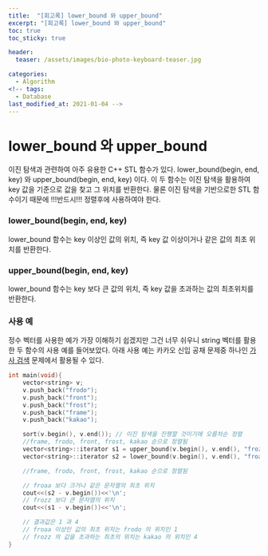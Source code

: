 ```yaml
---
title:  "[회고록] lower_bound 와 upper_bound"
excerpt: "[회고록] lower_bound 와 upper_bound"
toc: true
toc_sticky: true

header:
  teaser: /assets/images/bio-photo-keyboard-teaser.jpg

categories:
  - Algorithm
<!-- tags:
  - Database 
last_modified_at: 2021-01-04 -->
---
```

# lower_bound 와 upper_bound
이진 탐색과 관련하여 아주 유용한 C++ STL 함수가 있다. lower_bound(begin, end, key) 와 upper_bound(begin, end, key) 이다. 이 두 함수는 이진 탐색을 활용하여 key 값을 기준으로 값을 찾고 
그 위치를 반환한다. 물론 이진 탐색을 기반으로한 STL 함수이기 때문에 !!!반드시!!! 정렬후에 사용하여야 한다.
<br>
### lower_bound(begin, end, key)
lower_bound 함수는 key 이상인 값의 위치, 즉 key 값 이상이거나 같은 값의 최초 위치를 반환한다.

### upper_bound(begin, end, key)
lower_bound 함수는 key 보다 큰 값의 위치, 즉 key 값을 초과하는 값의 최초위치를 반환한다.

### 사용 예
정수 벡터를 사용한 예가 가장 이해하기 쉽겠지만 그건 너무 쉬우니 string 벡터를 활용한 두 함수의 사용 예를 들어보았다. 아래 사용 예는 카카오 신입 공채 문제중 하나인 
[가사 검색](https://programmers.co.kr/learn/courses/30/lessons/60060) 문제에서 활용될 수 있다.


```c++
int main(void){
    vector<string> v;
    v.push_back("frodo");
    v.push_back("front");
    v.push_back("frost");
    v.push_back("frame");
    v.push_back("kakao");

    sort(v.begin(), v.end()); // 이진 탐색을 진행할 것이기에 오름차순 정렬
    //frame, frodo, front, frost, kakao 순으로 정렬됨
    vector<string>::iterator s1 = upper_bound(v.begin(), v.end(), "frozz");
    vector<string>::iterator s2 = lower_bound(v.begin(), v.end(), "froaa");

    //frame, frodo, front, frost, kakao 순으로 정렬됨

    // froaa 보다 크거나 같은 문자열의 최초 위치
    cout<<(s2 - v.begin())<<'\n';
    // frozz 보다 큰 문자열의 위치
    cout<<(s1 - v.begin())<<'\n';

    // 결과값은 1 과 4 
    // froaa 이상인 값의 최초 위치는 frodo 의 위치인 1
    // frozz 의 값을 초과하는 최초의 위치는 kakao 의 위치인 4
}
```




